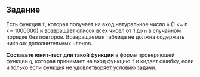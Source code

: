 ## Задание

Есть функция `f`, которая получает на вход натуральное число `n`
(1 <= n <= 1000000) и возвращает список всех чисел от 1 до `n`
в случайном порядке без повторов. Возвращаемая таблица не
должна содержать никаких дополнительных членов.

**Составьте юнит-тест для такой функции** в форме проверяющей
функции `g`, которая принимает на вход функцию `f` и
кидает ошибку, если и только если функция не удовлетворяет
условию задачи.
